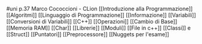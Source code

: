 #uni p.37
Marco Cococcioni - CLion
[[Introduzione alla Programmazione]] 
[[Algoritmi]] 
[[Linguaggio di Programmazione]] 
[[Informazione]] 
[[Variabili]] 
[[Conversioni di Variabili]] 
[[C++]] 
[[Operazioni]] 
[[Cambio di Base]] 
[[Memoria RAM]]
[[Char]] 
[[Librerie]] 
[[Moduli]] 
[[File in c++]] 
[[Classi]] e [[Struct]] 
[[Puntatori]] 
[[Preprocessore]] 
[[Nuggets per l'esame]] 